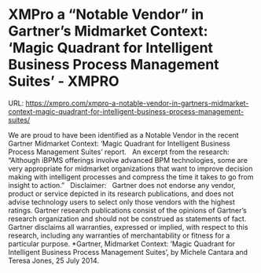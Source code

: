 # XMPro a “Notable Vendor” in Gartner’s Midmarket Context: ‘Magic Quadrant for Intelligent Business Process Management Suites’ - XMPRO

URL: https://xmpro.com/xmpro-a-notable-vendor-in-gartners-midmarket-context-magic-quadrant-for-intelligent-business-process-management-suites/

We are proud to have been identified as a Notable Vendor in the recent Gartner Midmarket Context: ‘Magic Quadrant for Intelligent Business Process Management Suites’ report.
  An excerpt from the research:
“Although iBPMS offerings involve advanced BPM technologies, some are very appropriate for midmarket organizations that want to improve decision making with intelligent processes and compress the time it takes to go from insight to action.”
 
Disclaimer:  
Gartner does not endorse any vendor, product or service depicted in its research publications, and does not advise technology users to select only those vendors with the highest ratings. Gartner research publications consist of the opinions of Gartner’s research organization and should not be construed as statements of fact. Gartner disclaims all warranties, expressed or implied, with respect to this research, including any warranties of merchantability or fitness for a particular purpose.
*Gartner, Midmarket Context: ‘Magic Quadrant for Intelligent Business Process Management Suites’, by Michele Cantara and Teresa Jones, 25 July 2014.
